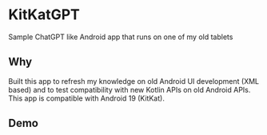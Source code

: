 # KitKatGPT

Sample ChatGPT like Android app that runs on one of my old tablets 

## Why

Built this app to refresh my knowledge on old Android UI development (XML based) and to test compatibility with new Kotlin APIs on old Android APIs. This app is compatible with Android 19 (KitKat).

## Demo
